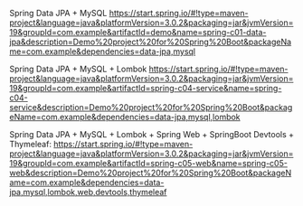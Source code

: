 
Spring Data JPA + MySQL
https://start.spring.io/#!type=maven-project&language=java&platformVersion=3.0.2&packaging=jar&jvmVersion=19&groupId=com.example&artifactId=demo&name=spring-c01-data-jpa&description=Demo%20project%20for%20Spring%20Boot&packageName=com.example&dependencies=data-jpa,mysql


Spring Data JPA + MySQL + Lombok
https://start.spring.io/#!type=maven-project&language=java&platformVersion=3.0.2&packaging=jar&jvmVersion=19&groupId=com.example&artifactId=spring-c04-service&name=spring-c04-service&description=Demo%20project%20for%20Spring%20Boot&packageName=com.example&dependencies=data-jpa,mysql,lombok


Spring Data JPA + MySQL + Lombok + Spring Web  + SpringBoot Devtools + Thymeleaf:
https://start.spring.io/#!type=maven-project&language=java&platformVersion=3.0.2&packaging=jar&jvmVersion=19&groupId=com.example&artifactId=spring-c05-web&name=spring-c05-web&description=Demo%20project%20for%20Spring%20Boot&packageName=com.example&dependencies=data-jpa,mysql,lombok,web,devtools,thymeleaf